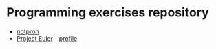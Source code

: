 Programming exercises repository
================================

* [notpron](http://notpron.com/)
* [Project Euler](http://projecteuler.net/) - [profile](http://projecteuler.net/profile/medecau.png)
